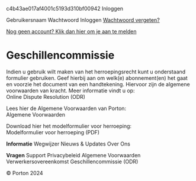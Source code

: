 c4b43ae017af4001c5193d310bf00942 Inloggen

Gebruikersnaam  Wachtwoord  Inloggen [Wachtwoord vergeten?](https://porton.nl/account/passwordforgotten/)

  
[Nog geen account? Klik dan hier om je aan te melden](https://porton.nl/account/register/)

Geschillencommissie
===================

Indien u gebruik wilt maken van het herroepingsrecht kunt u onderstaand formulier gebruiken. Geef hierbij aan om welk(e) abonnement(en) het gaat en voorzie het document van een handtekening. Hiervoor zijn de algemene voorwaarden van kracht. Meer informatie vindt u op:  
Online Dispute Resolution (ODR)

Lees hier de Algemene Voorwaarden van Porton:  
Algemene Voorwaarden

Download hier het modelformulier voor herroeping:  
Modelformulier voor herroeping (PDF)

**Informatie** Wegwijzer Nieuws & Updates Over Ons

**Vragen** Support Privacybeleid Algemene Voorwaarden Verwerkersovereenkomst Geschillencommissie (ODR)

© Porton 2024